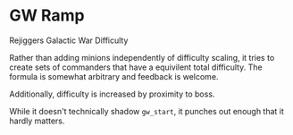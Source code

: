 # GW Ramp

Rejiggers Galactic War Difficulty

Rather than adding minions independently of difficulty scaling, it tries to create sets of commanders that have a equivilent total difficulty. The formula is somewhat arbitrary and feedback is welcome.

Additionally, difficulty is increased by proximity to boss.

While it doesn't technically shadow `gw_start`, it punches out enough that it hardly matters.
